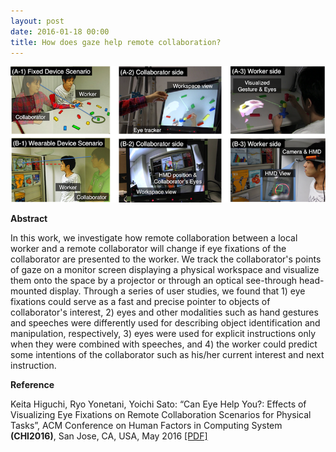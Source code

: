 ```yaml
---
layout: post
date: 2016-01-18 00:00
title: How does gaze help remote collaboration?
---
```


![cover](/images/hys-chi2016.png)

**Abstract**

In this work, we investigate how remote collaboration between a local worker and a remote collaborator will change if eye fixations of the collaborator are presented to the worker. We track the collaborator's points of gaze on a monitor screen displaying a physical workspace and visualize them onto the space by a projector or through an optical see-through head-mounted display. Through a series of user studies, we found that 1) eye fixations could serve as a fast and precise pointer to objects of collaborator's interest, 2) eyes and other modalities such as hand gestures and speeches were differently used for describing object identification and manipulation, respectively, 3) eyes were used for explicit instructions only when they were combined with speeches, and 4) the worker could predict some intentions of the collaborator such as his/her current interest and next instruction.

**Reference**

Keita Higuchi, Ryo Yonetani, Yoichi Sato: “Can Eye Help You?: Effects of Visualizing Eye Fixations on Remote Collaboration Scenarios for Physical Tasks”, ACM Conference on Human Factors in Computing System **(CHI2016)**, San Jose, CA, USA, May 2016 [[PDF]](http://keihigu.github.io/preprint/HYS-CHI2016-preprint.pdf)
